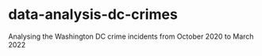 # data-analysis-dc-crimes
Analysing the Washington DC crime incidents from October 2020 to March 2022

